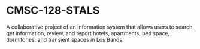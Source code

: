 # CMSC-128-STALS
A collaborative project of an information system that allows users to search, get information, review, and report hotels, apartments, bed space, dormitories, and transient spaces in Los Banos.
